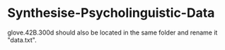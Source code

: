 # Synthesise-Psycholinguistic-Data
glove.42B.300d should also be located in the same folder and rename it "data.txt".
